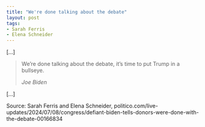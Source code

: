 ```yaml
---
title: "We're done talking about the debate"
layout: post
tags:
- Sarah Ferris
- Elena Schneider
---
```


[...]

> We’re done talking about the debate, it’s time to put Trump in a bullseye.
>
> <cite>Joe Biden</cite>

[...]

Source: Sarah Ferris and Elena Schneider, politico.com/live-updates/2024/07/08/congress/defiant-biden-tells-donors-were-done-with-the-debate-00166834
